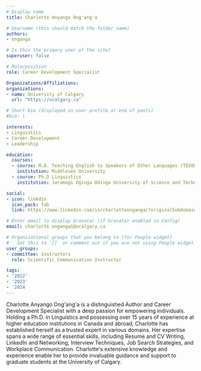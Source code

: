 ```yaml
---
# Display name
title: Charlotte Anyango Ong'ang'a

# Username (this should match the folder name)
authors:
- onganga

# Is this the primary user of the site?
superuser: false

# Role/position
role: Career Development Specialist

Organizations/Affiliations:
organizations:
- name: University of Calgary
  url: "https://ucalgary.ca"

# Short bio (displayed in user profile at end of posts)
#bio: |

interests:
- Linguistics
- Career Development
- Leadership

education:
  courses:
  - course: M.A. Teaching English to Speakers of Other Languages (TESOL)
    institution: Middlesex University
  - course: Ph.D Linguistics
    institution: Jaramogi Oginga Odinga University of Science and Technology

social:
- icon: linkdin
  icon_pack: fab
  link: https://www.linkedin.com/in/charlotteonganga/?originalSubdomain=ca

# Enter email to display Gravatar (if Gravatar enabled in Config)
email: charlotte.onganga1@ucalgary.ca

# Organizational groups that you belong to (for People widget)
#   Set this to `[]` or comment out if you are not using People widget.
user_groups:
- committee: instructors
  role: Scientific Communication Instructor

tags:
- '2022'
- '2023'
- '2024
---
```

Charlotte Anyango Ong'ang'a is a distinguished Author and Career Development Specialist with a deep passion for empowering individuals. Holding a Ph.D. in Linguistics and possessing over 15 years of experience at higher education institutions in Canada and abroad, Charlotte has established herself as a trusted expert in various domains. Her expertise spans a wide range of essential skills, including Resume and CV Writing, LinkedIn and Networking, Interview Techniques, Job Search Strategies, and Workplace Communication. Charlotte's extensive knowledge and experience enable her to provide invaluable guidance and support to graduate students at the University of Calgary.
